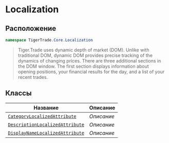 
# Localization
## Расположение
```csharp    
namespace TigerTrade.Core.Localization
```
> Tiger.Trade uses dynamic depth of market (DOM). Unlike with traditional DOM, dynamic DOM provides precise tracking of the dynamics of changing prices. There are three additional sections in the DOM window. The first section displays information about opening positions, your financial results for the day, and a list of your recent trades.


## Классы
| Название | Описание |
| --- | --- |
| [`CategoryLocalizedAttribute`](./Localization/CategoryLocalizedAttribute.cs.md) | *Описание* |
| [`DescriptionLocalizedAttribute`](./Localization/DescriptionLocalizedAttribute.cs.md) | *Описание* |
| [`DisplayNameLocalizedAttribute`](./Localization/DisplayNameLocalizedAttribute.cs.md) | *Описание* |
